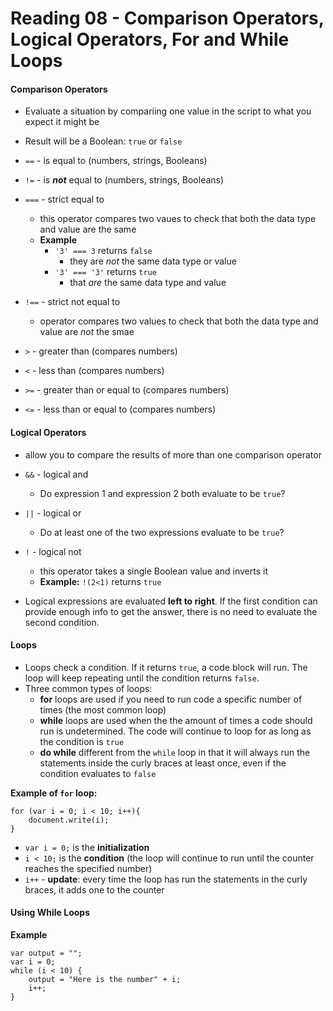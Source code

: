 # Reading 08 - Comparison Operators, Logical Operators, For and While Loops

#### **Comparison Operators**

* Evaluate a situation by compariing one value in the script to what you expect it might be
* Result will be a Boolean: ```true``` or ```false```

* ```==``` - is equal to (numbers, strings, Booleans)
* ```!=``` - is __*not*__ equal to (numbers, strings, Booleans)
* ```===``` - strict equal to
    * this operator compares two vaues to check that both the data type and value are the same
    * **Example**
        * ```'3' === 3``` returns ```false```
            - they are *not* the same data type or value
        * ```'3' === '3'``` returns ```true```
            - that *are* the same data type and value
* ```!==``` - strict not equal to
    * operator compares two values to check that both the data type and value are *not* the smae
* ```>``` - greater than (compares numbers)
* ```<``` - less than (compares numbers)
* ```>=``` - greater than or equal to (compares numbers)
* ```<=``` - less than or equal to (compares numbers)

#### **Logical Operators**

* allow you to compare the results of more than one comparison operator

* ```&&``` - logical and
    * Do expression 1 and expression 2 both evaluate to be ```true```?
* ```||``` - logical or
    * Do at least one of the two expressions evaluate to be ```true```?
* ```!``` - logical not
    * this operator takes a single Boolean value and inverts it
    * **Example:**
    ```!(2<1)``` returns ```true```

* Logical expressions are evaluated **left to right**. If the first condition can provide enough info to get the answer, there is no need to evaluate the second condition.

#### **Loops**

* Loops check a condition. If it returns ```true```, a code block will run. The loop will keep repeating until the condition returns ```false```.
* Three common types of loops:
    - **for** loops are used if you need to run code a specific number of times (the most common loop)
    - **while** loops are used when the the amount of times a code should run is undetermined. The code will continue to loop for as long as the condition is ```true```
    - **do while** different from the ```while``` loop in that it will always run the statements inside the curly braces at least once, even if the condition evaluates to ```false```

**Example of ```for``` loop:**

```
for (var i = 0; i < 10; i++){
    document.write(i);
}
```
* ```var i = 0;``` is the **initialization**
* ```i < 10;``` is the **condition** (the loop will continue to run until the counter reaches the specified number)
* ```i++``` - **update**: every time the loop has run the statements in the curly braces, it adds one to the counter

#### Using While Loops

**Example**

```
var output = "";
var i = 0;
while (i < 10) {
    output = "Here is the number" + i;
    i++;
}
```
